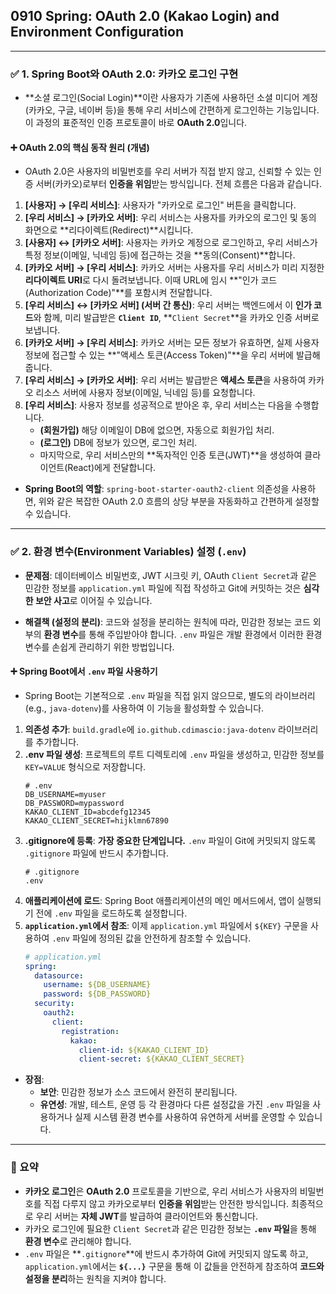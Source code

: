 ## 0910 Spring: OAuth 2.0 (Kakao Login) and Environment Configuration

---

### ✅ 1. Spring Boot와 OAuth 2.0: 카카오 로그인 구현

*   **소셜 로그인(Social Login)**이란 사용자가 기존에 사용하던 소셜 미디어 계정(카카오, 구글, 네이버 등)을 통해 우리 서비스에 간편하게 로그인하는 기능입니다. 이 과정의 표준적인 인증 프로토콜이 바로 **OAuth 2.0**입니다.

#### ➕ OAuth 2.0의 핵심 동작 원리 (개념)

*   OAuth 2.0은 사용자의 비밀번호를 우리 서버가 직접 받지 않고, 신뢰할 수 있는 인증 서버(카카오)로부터 **인증을 위임**받는 방식입니다. 전체 흐름은 다음과 같습니다.

1.  **[사용자] → [우리 서비스]**: 사용자가 "카카오로 로그인" 버튼을 클릭합니다.
2.  **[우리 서비스] → [카카오 서버]**: 우리 서비스는 사용자를 카카오의 로그인 및 동의 화면으로 **리다이렉트(Redirect)**시킵니다.
3.  **[사용자] ↔ [카카오 서버]**: 사용자는 카카오 계정으로 로그인하고, 우리 서비스가 특정 정보(이메일, 닉네임 등)에 접근하는 것을 **동의(Consent)**합니다.
4.  **[카카오 서버] → [우리 서비스]**: 카카오 서버는 사용자를 우리 서비스가 미리 지정한 **리다이렉트 URI**로 다시 돌려보냅니다. 이때 URL에 임시 **"인가 코드(Authorization Code)"**를 포함시켜 전달합니다.
5.  **[우리 서비스] ↔ [카카오 서버] (서버 간 통신)**: 우리 서버는 백엔드에서 이 **인가 코드**와 함께, 미리 발급받은 **`Client ID`**, **`Client Secret`**을 카카오 인증 서버로 보냅니다.
6.  **[카카오 서버] → [우리 서비스]**: 카카오 서버는 모든 정보가 유효하면, 실제 사용자 정보에 접근할 수 있는 **"액세스 토큰(Access Token)"**을 우리 서버에 발급해줍니다.
7.  **[우리 서비스] → [카카오 서버]**: 우리 서버는 발급받은 **액세스 토큰**을 사용하여 카카오 리소스 서버에 사용자 정보(이메일, 닉네임 등)를 요청합니다.
8.  **[우리 서비스]**: 사용자 정보를 성공적으로 받아온 후, 우리 서비스는 다음을 수행합니다.
    *   **(회원가입)** 해당 이메일이 DB에 없으면, 자동으로 회원가입 처리.
    *   **(로그인)** DB에 정보가 있으면, 로그인 처리.
    *   마지막으로, 우리 서비스만의 **독자적인 인증 토큰(JWT)**을 생성하여 클라이언트(React)에게 전달합니다.

*   **Spring Boot의 역할**: `spring-boot-starter-oauth2-client` 의존성을 사용하면, 위와 같은 복잡한 OAuth 2.0 흐름의 상당 부분을 자동화하고 간편하게 설정할 수 있습니다.

---

### ✅ 2. 환경 변수(Environment Variables) 설정 (`.env`)

*   **문제점**: 데이터베이스 비밀번호, JWT 시크릿 키, OAuth `Client Secret`과 같은 민감한 정보를 `application.yml` 파일에 직접 작성하고 Git에 커밋하는 것은 **심각한 보안 사고**로 이어질 수 있습니다.

*   **해결책 (설정의 분리)**: 코드와 설정을 분리하는 원칙에 따라, 민감한 정보는 코드 외부의 **환경 변수**를 통해 주입받아야 합니다. `.env` 파일은 개발 환경에서 이러한 환경 변수를 손쉽게 관리하기 위한 방법입니다.

#### ➕ Spring Boot에서 `.env` 파일 사용하기

*   Spring Boot는 기본적으로 `.env` 파일을 직접 읽지 않으므로, 별도의 라이브러리(e.g., `java-dotenv`)를 사용하여 이 기능을 활성화할 수 있습니다.

1.  **의존성 추가**: `build.gradle`에 `io.github.cdimascio:java-dotenv` 라이브러리를 추가합니다.
2.  **.env 파일 생성**: 프로젝트의 루트 디렉토리에 `.env` 파일을 생성하고, 민감한 정보를 `KEY=VALUE` 형식으로 저장합니다.
    ```env
    # .env
    DB_USERNAME=myuser
    DB_PASSWORD=mypassword
    KAKAO_CLIENT_ID=abcdefg12345
    KAKAO_CLIENT_SECRET=hijklmn67890
    ```
3.  **.gitignore에 등록**: **가장 중요한 단계입니다.** `.env` 파일이 Git에 커밋되지 않도록 `.gitignore` 파일에 반드시 추가합니다.
    ```gitignore
    # .gitignore
    .env
    ```
4.  **애플리케이션에 로드**: Spring Boot 애플리케이션의 메인 메서드에서, 앱이 실행되기 전에 `.env` 파일을 로드하도록 설정합니다.
5.  **`application.yml`에서 참조**: 이제 `application.yml` 파일에서 `${KEY}` 구문을 사용하여 `.env` 파일에 정의된 값을 안전하게 참조할 수 있습니다.
    ```yaml
    # application.yml
    spring:
      datasource:
        username: ${DB_USERNAME}
        password: ${DB_PASSWORD}
      security:
        oauth2:
          client:
            registration:
              kakao:
                client-id: ${KAKAO_CLIENT_ID}
                client-secret: ${KAKAO_CLIENT_SECRET}
    ```

*   **장점**:
    *   **보안**: 민감한 정보가 소스 코드에서 완전히 분리됩니다.
    *   **유연성**: 개발, 테스트, 운영 등 각 환경마다 다른 설정값을 가진 `.env` 파일을 사용하거나 실제 시스템 환경 변수를 사용하여 유연하게 서버를 운영할 수 있습니다.

---

### 📌 요약

*   **카카오 로그인**은 **OAuth 2.0** 프로토콜을 기반으로, 우리 서비스가 사용자의 비밀번호를 직접 다루지 않고 카카오로부터 **인증을 위임**받는 안전한 방식입니다. 최종적으로 우리 서버는 **자체 JWT**를 발급하여 클라이언트와 통신합니다.
*   카카오 로그인에 필요한 `Client Secret`과 같은 민감한 정보는 **`.env` 파일**을 통해 **환경 변수**로 관리해야 합니다.
*   `.env` 파일은 **`.gitignore`**에 반드시 추가하여 Git에 커밋되지 않도록 하고, `application.yml`에서는 **`${...}`** 구문을 통해 이 값들을 안전하게 참조하여 **코드와 설정을 분리**하는 원칙을 지켜야 합니다.
